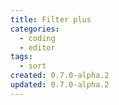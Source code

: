 ```yaml
---
title: Filter plus
categories:
  - coding
  - editor
tags:
  - sort
created: 0.7.0-alpha.2
updated: 0.7.0-alpha.2
---
```

